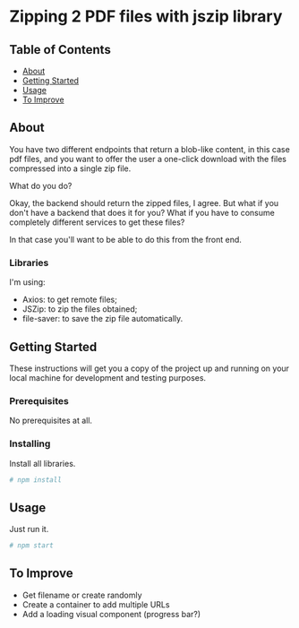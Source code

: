 # Zipping 2 PDF files with jszip library

## Table of Contents

- [About](#about)
- [Getting Started](#getting_started)
- [Usage](#usage)
- [To Improve](#to_improve)


## About <a name = "about"></a>

You have two different endpoints that return a blob-like content, in this case pdf files, and you want to offer the user a one-click download with the files compressed into a single zip file.

What do you do?

Okay, the backend should return the zipped files, I agree. But what if you don't have a backend that does it for you? What if you have to consume completely different services to get these files?

In that case you'll want to be able to do this from the front end.

### Libraries

I'm using:

- Axios: to get remote files;
- JSZip: to zip the files obtained;
- file-saver: to save the zip file automatically.

## Getting Started <a name = "getting_started"></a>

These instructions will get you a copy of the project up and running on your local machine for development and testing purposes.

### Prerequisites

No prerequisites at all.

### Installing

Install all libraries.

```bash
# npm install
```

## Usage <a name = "usage"></a>

Just run it.

```bash
# npm start
```

## To Improve <a name = "to_improve"></a>

- Get filename or create randomly
- Create a container to add multiple URLs
- Add a loading visual component (progress bar?)